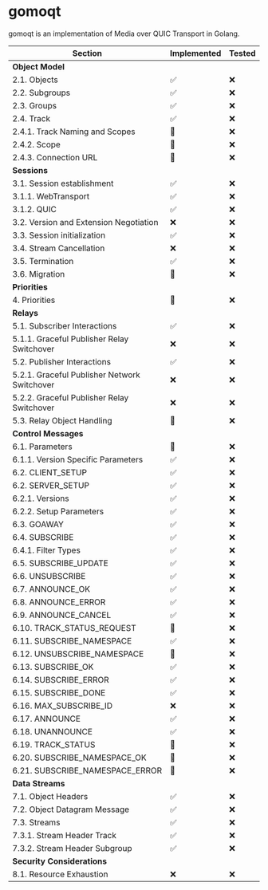 # gomoqt  
gomoqt is an implementation of Media over QUIC Transport in Golang.


| Section                                      | Implemented        | Tested     |
| -------------------------------------------- | ------------------ | ---------- |
| **Object Model**                             |                    |            |
| 2.1. Objects                                 | :white_check_mark: | :x:        |
| 2.2. Subgroups                               | :white_check_mark: | :x:        |
| 2.3. Groups                                  | :white_check_mark: | :x:        |
| 2.4. Track                                   | :white_check_mark: | :x:        |
| 2.4.1. Track Naming and Scopes               | :construction:     | :x:        |
| 2.4.2. Scope                                 | :construction:     | :x:        |
| 2.4.3. Connection URL                        | :construction:     | :x:        |
| **Sessions**                                 |                    |            |
| 3.1. Session establishment                   | :white_check_mark: | :x:        |
| 3.1.1. WebTransport                          | :white_check_mark: | :x:        |
| 3.1.2. QUIC                                  | :white_check_mark: | :x:        |
| 3.2. Version and Extension Negotiation       | :x:                | :x:        |
| 3.3. Session initialization                  | :white_check_mark: | :x:        |
| 3.4. Stream Cancellation                     | :x:                | :x:        |
| 3.5. Termination                             | :white_check_mark: | :x:        |
| 3.6. Migration                               | :construction:     | :x:        |
| **Priorities**                               |                    |            |
| 4. Priorities                                | :construction:     | :x:        |
| **Relays**                                   |                    |            |
| 5.1. Subscriber Interactions                 | :white_check_mark: | :x:        |
| 5.1.1. Graceful Publisher Relay Switchover   | :x:                | :x:        |
| 5.2. Publisher Interactions                  | :white_check_mark: | :x:        |
| 5.2.1. Graceful Publisher Network Switchover | :x:                | :x:        |
| 5.2.2. Graceful Publisher Relay Switchover   | :x:                | :x:        |
| 5.3. Relay Object Handling                   | :construction:     | :x:        |
| **Control Messages**                         |                    |            |
| 6.1. Parameters                              | :construction:     | :x:        |
| 6.1.1. Version Specific Parameters           | :white_check_mark: | :x:        |
| 6.2. CLIENT_SETUP                            | :white_check_mark: | :x:        |
| 6.2. SERVER_SETUP                            | :white_check_mark: | :x:        |
| 6.2.1. Versions                              | :white_check_mark: | :x:        |
| 6.2.2. Setup Parameters                      | :white_check_mark: | :x:        |
| 6.3. GOAWAY                                  | :white_check_mark: | :x:        |
| 6.4. SUBSCRIBE                               | :white_check_mark: | :x:        |
| 6.4.1. Filter Types                          | :white_check_mark: | :x:        |
| 6.5. SUBSCRIBE_UPDATE                        | :white_check_mark: | :x:        |
| 6.6. UNSUBSCRIBE                             | :white_check_mark: | :x:        |
| 6.7. ANNOUNCE_OK                             | :white_check_mark: | :x:        |
| 6.8. ANNOUNCE_ERROR                          | :white_check_mark: | :x:        |
| 6.9. ANNOUNCE_CANCEL                         | :white_check_mark: | :x:        |
| 6.10. TRACK_STATUS_REQUEST                   | :construction:     | :x:        |
| 6.11. SUBSCRIBE_NAMESPACE                    | :white_check_mark: | :x:        |
| 6.12. UNSUBSCRIBE_NAMESPACE                  | :construction:     | :x:        |
| 6.13. SUBSCRIBE_OK                           | :white_check_mark: | :x:        |
| 6.14. SUBSCRIBE_ERROR                        | :white_check_mark: | :x:        |
| 6.15. SUBSCRIBE_DONE                         | :white_check_mark: | :x:        |
| 6.16. MAX_SUBSCRIBE_ID                       | :x:                | :x:        |
| 6.17. ANNOUNCE                               | :white_check_mark: | :x:        |
| 6.18. UNANNOUNCE                             | :white_check_mark: | :x:        |
| 6.19. TRACK_STATUS                           | :construction:     | :x:        |
| 6.20. SUBSCRIBE_NAMESPACE_OK                 | :construction:     | :x:        |
| 6.21. SUBSCRIBE_NAMESPACE_ERROR              | :construction:     | :x:        |
| **Data Streams**                             |                    |            |
| 7.1. Object Headers                          | :white_check_mark: | :x:        |
| 7.2. Object Datagram Message                 | :white_check_mark: | :x:        |
| 7.3. Streams                                 | :white_check_mark: | :x:        |
| 7.3.1. Stream Header Track                   | :white_check_mark: | :x:        |
| 7.3.2. Stream Header Subgroup                | :white_check_mark: | :x:        |
| **Security Considerations**                  |                    |            |
| 8.1. Resource Exhaustion                     | :x:                | :x:        |
